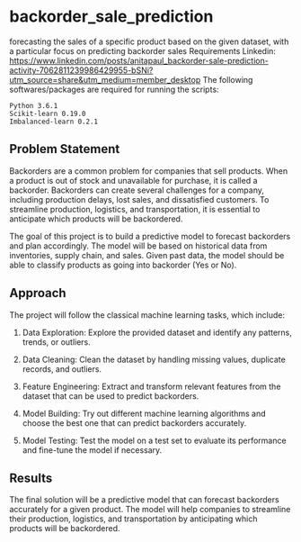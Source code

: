 # backorder_sale_prediction
forecasting the sales of a specific product based on the given dataset, with a particular focus on predicting backorder sales
Requirements
Linkedin: https://www.linkedin.com/posts/anitapaul_backorder-sale-prediction-activity-7062811239986429955-bSNi?utm_source=share&utm_medium=member_desktop
The following softwares/packages are required for running the scripts:

    Python 3.6.1
    Scikit-learn 0.19.0
    Imbalanced-learn 0.2.1


## Problem Statement

Backorders are a common problem for companies that sell products. When a product is out of stock and unavailable for purchase, it is called a backorder. Backorders can create several challenges for a company, including production delays, lost sales, and dissatisfied customers. To streamline production, logistics, and transportation, it is essential to anticipate which products will be backordered. 

The goal of this project is to build a predictive model to forecast backorders and plan accordingly. The model will be based on historical data from inventories, supply chain, and sales. Given past data, the model should be able to classify products as going into backorder (Yes or No).

## Approach

The project will follow the classical machine learning tasks, which include:

1. Data Exploration: Explore the provided dataset and identify any patterns, trends, or outliers. 

2. Data Cleaning: Clean the dataset by handling missing values, duplicate records, and outliers. 

3. Feature Engineering: Extract and transform relevant features from the dataset that can be used to predict backorders. 

4. Model Building: Try out different machine learning algorithms and choose the best one that can predict backorders accurately. 

5. Model Testing: Test the model on a test set to evaluate its performance and fine-tune the model if necessary.

## Results

The final solution will be a predictive model that can forecast backorders accurately for a given product. The model will help companies to streamline their production, logistics, and transportation by anticipating which products will be backordered.
